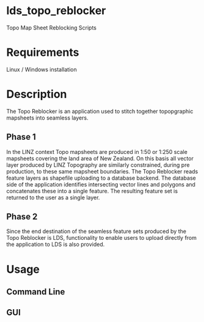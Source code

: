 # lds_topo_reblocker
Topo Map Sheet Reblocking Scripts

# Requirements
Linux / Windows installation

# Description
The Topo Reblocker is an application used to stitch together topopgraphic mapsheets into seamless layers.

## Phase 1
In the LINZ context Topo mapsheets are produced in 1:50 or 1:250 scale mapsheets covering the land area of New Zealand. On this basis all vector layer produced by LINZ Topography are similarly constrained, during pre production, to these same mapsheet boundaries. The Topo Reblocker reads feature layers as shapefile uploading to a database backend. The database side of the application identifies intersecting vector lines and polygons and concatenates these into a single feature. The resulting feature set is returned to the user as a single layer.

## Phase 2
Since the end destination of the seamless feature sets produced by the Topo Reblocker is LDS, functionality to enable users to upload directly from the application to LDS is also provided.

# Usage

## Command Line


## GUI
